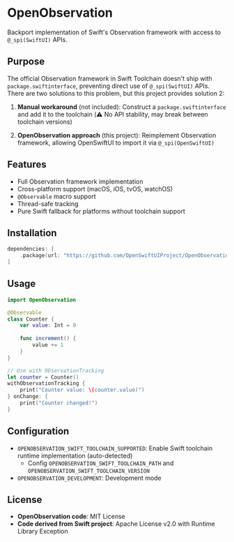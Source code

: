 # OpenObservation

Backport implementation of Swift's Observation framework with access to `@_spi(SwiftUI)` APIs.

## Purpose

The official Observation framework in Swift Toolchain doesn't ship with `package.swiftinterface`, preventing direct use of `@_spi(SwiftUI)` APIs. There are two solutions to this problem, but this project provides solution 2:

1. **Manual workaround** (not included): Construct a `package.swiftinterface` and add it to the toolchain (⚠️ No API stability, may break between toolchain versions)

2. **OpenObservation approach** (this project): Reimplement Observation framework, allowing OpenSwiftUI to import it via `@_spi(OpenSwiftUI)`

## Features

- Full Observation framework implementation
- Cross-platform support (macOS, iOS, tvOS, watchOS)
- `@Observable` macro support
- Thread-safe tracking
- Pure Swift fallback for platforms without toolchain support

## Installation

```swift
dependencies: [
    .package(url: "https://github.com/OpenSwiftUIProject/OpenObservation", from: "1.0.0")
]
```

## Usage

```swift
import OpenObservation

@Observable
class Counter {
    var value: Int = 0
    
    func increment() {
        value += 1
    }
}

// Use with ObservationTracking
let counter = Counter()
withObservationTracking {
    print("Counter value: \(counter.value)")
} onChange: {
    print("Counter changed!")
}
```

## Configuration

- `OPENOBSERVATION_SWIFT_TOOLCHAIN_SUPPORTED`: Enable Swift toolchain runtime implementation (auto-detected)
    - Config `OPENOBSERVATION_SWIFT_TOOLCHAIN_PATH` and `OPENOBSERVATION_SWIFT_TOOLCHAIN_VERSION`
- `OPENOBSERVATION_DEVELOPMENT`: Development mode

## License

- **OpenObservation code**: MIT License
- **Code derived from Swift project**: Apache License v2.0 with Runtime Library Exception